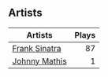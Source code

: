 ## Artists
Artists | Plays 
----- | -----: 
[Frank Sinatra](/artists/frank-sinatra-739) | 87
[Johnny Mathis](/artists/johnny-mathis-14581) | 1

